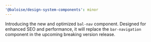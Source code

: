 ```yaml
---
'@baloise/design-system-components': minor
---
```


Introducing the new and optimized `bal-nav` component. Designed for enhanced SEO and performance, 
it will replace the `bar-navigation` component in the upcoming breaking version release.
